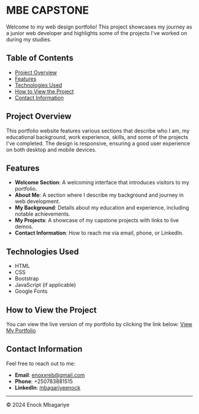 # MBE CAPSTONE

Welcome to my web design portfolio! This project showcases my journey as a junior web developer and highlights some of the projects I've worked on during my studies.

## Table of Contents
- [Project Overview](#project-overview)
- [Features](#features)
- [Technologies Used](#technologies-used)
- [How to View the Project](#how-to-view-the-project)
- [Contact Information](#contact-information)

## Project Overview

This portfolio website features various sections that describe who I am, my educational background, work experience, skills, and some of the projects I've completed. The design is responsive, ensuring a good user experience on both desktop and mobile devices.

## Features
- **Welcome Section**: A welcoming interface that introduces visitors to my portfolio.
- **About Me**: A section where I describe my background and journey in web development.
- **My Background**: Details about my education and experience, including notable achievements.
- **My Projects**: A showcase of my capstone projects with links to live demos.
- **Contact Information**: How to reach me via email, phone, or LinkedIn.

## Technologies Used
- HTML
- CSS
- Bootstrap
- JavaScript (if applicable)
- Google Fonts

## How to View the Project
You can view the live version of my portfolio by clicking the link below:
[View My Portfolio](https://enock27.github.io/Casptone2/)

## Contact Information
Feel free to reach out to me:
- **Email**: [enoxxreb@gmail.com](https://mail.google.com/mail/u/0/#inbox)
- **Phone**: +250783881515
- **LinkedIn**: [mbagariyeenock](https://www.linkedin.com/in/enock-mbagariye/)

---

© 2024 Enock Mbagariye
